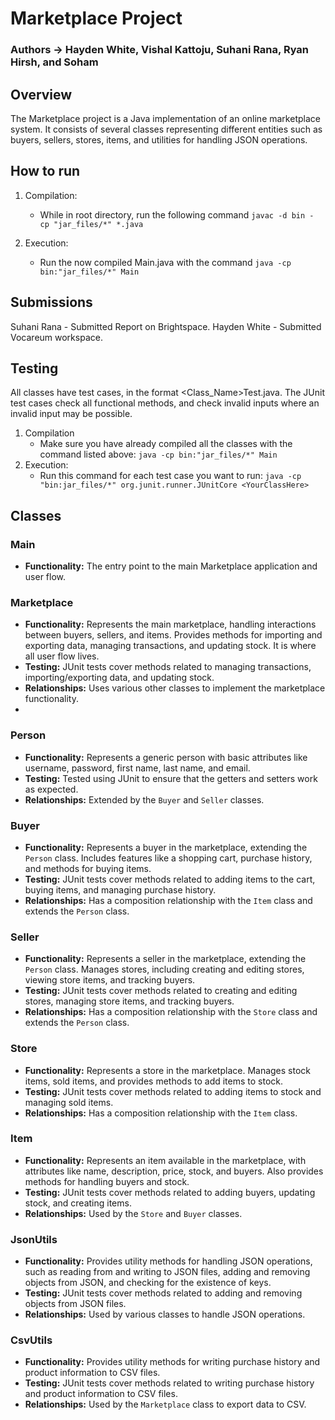 # Marketplace Project 
### Authors -> Hayden White, Vishal Kattoju, Suhani Rana, Ryan Hirsh, and Soham
## Overview

The Marketplace project is a Java implementation of an online marketplace system. It consists of several classes representing different entities such as buyers, sellers, stores, items, and utilities for handling JSON operations.

## How to run
1. Compilation:
   - While in root directory, run the following command `javac -d bin -cp "jar_files/*" *.java`

2. Execution:
   - Run the now compiled Main.java with the command `java -cp bin:"jar_files/*" Main`

## Submissions
Suhani Rana - Submitted Report on Brightspace. 
Hayden White - Submitted Vocareum workspace.

## Testing

All classes have test cases, in the format <Class_Name>Test.java. The JUnit test cases check all functional methods, and check invalid inputs where an invalid input may be possible.

1. Compilation
   - Make sure you have already compiled all the classes with the command listed above: `java -cp bin:"jar_files/*" Main`
2. Execution:
   - Run this command for each test case you want to run: `java -cp "bin:jar_files/*" org.junit.runner.JUnitCore <YourClassHere>`
 
## Classes

### Main
- **Functionality:** The entry point to the main Marketplace application and user flow. 

### Marketplace

- **Functionality:** Represents the main marketplace, handling interactions between buyers, sellers, and items. Provides methods for importing and exporting data, managing transactions, and updating stock. It is where all user flow lives.
- **Testing:** JUnit tests cover methods related to managing transactions, importing/exporting data, and updating stock.
- **Relationships:** Uses various other classes to implement the marketplace functionality.
- 
### Person

- **Functionality:** Represents a generic person with basic attributes like username, password, first name, last name, and email.
- **Testing:** Tested using JUnit to ensure that the getters and setters work as expected.
- **Relationships:** Extended by the `Buyer` and `Seller` classes.

### Buyer

- **Functionality:** Represents a buyer in the marketplace, extending the `Person` class. Includes features like a shopping cart, purchase history, and methods for buying items.
- **Testing:** JUnit tests cover methods related to adding items to the cart, buying items, and managing purchase history.
- **Relationships:** Has a composition relationship with the `Item` class and extends the `Person` class.

### Seller

- **Functionality:** Represents a seller in the marketplace, extending the `Person` class. Manages stores, including creating and editing stores, viewing store items, and tracking buyers.
- **Testing:** JUnit tests cover methods related to creating and editing stores, managing store items, and tracking buyers.
- **Relationships:** Has a composition relationship with the `Store` class and extends the `Person` class.

### Store

- **Functionality:** Represents a store in the marketplace. Manages stock items, sold items, and provides methods to add items to stock.
- **Testing:** JUnit tests cover methods related to adding items to stock and managing sold items.
- **Relationships:** Has a composition relationship with the `Item` class.

### Item

- **Functionality:** Represents an item available in the marketplace, with attributes like name, description, price, stock, and buyers. Also provides methods for handling buyers and stock.
- **Testing:** JUnit tests cover methods related to adding buyers, updating stock, and creating items.
- **Relationships:** Used by the `Store` and `Buyer` classes.

### JsonUtils

- **Functionality:** Provides utility methods for handling JSON operations, such as reading from and writing to JSON files, adding and removing objects from JSON, and checking for the existence of keys.
- **Testing:** JUnit tests cover methods related to adding and removing objects from JSON files.
- **Relationships:** Used by various classes to handle JSON operations.

### CsvUtils

- **Functionality:** Provides utility methods for writing purchase history and product information to CSV files.
- **Testing:** JUnit tests cover methods related to writing purchase history and product information to CSV files.
- **Relationships:** Used by the `Marketplace` class to export data to CSV.


